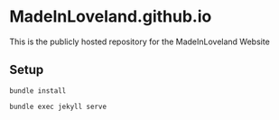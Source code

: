 # MadeInLoveland.github.io
This is the publicly hosted repository for the MadeInLoveland Website


## Setup
```
bundle install

bundle exec jekyll serve
```